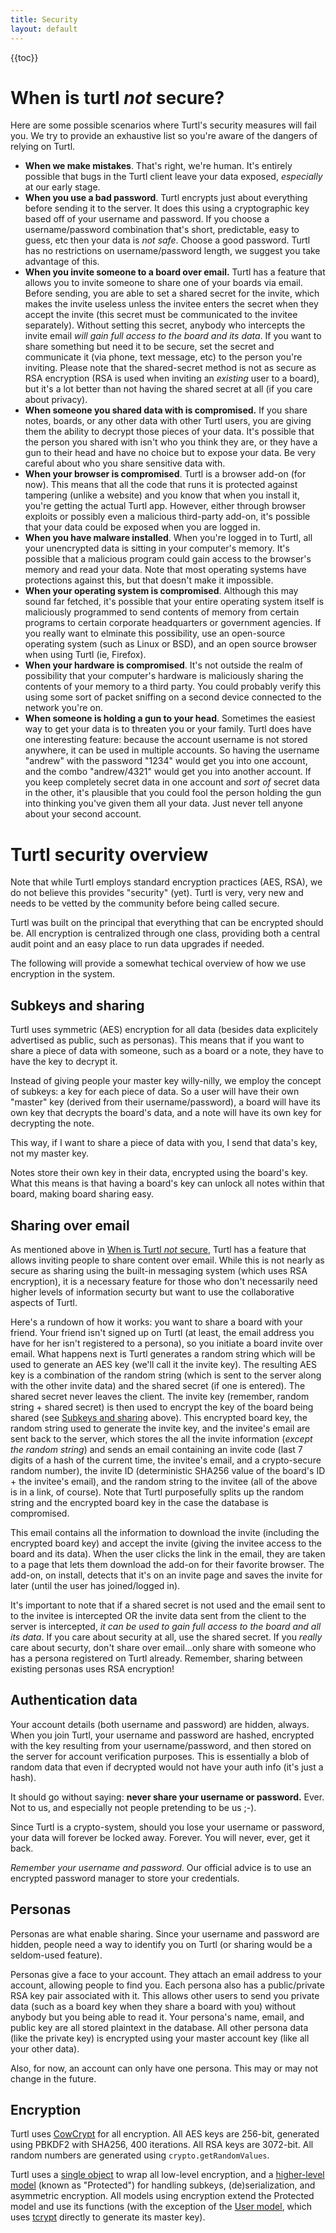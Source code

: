 ```yaml
---
title: Security
layout: default
---
```


{{toc}}

# When is turtl *not* secure?

Here are some possible scenarios where Turtl's security measures will fail you.
We try to provide an exhaustive list so you're aware of the dangers of relying
on Turtl.

- __When we make mistakes__. That's right, we're human. It's entirely possible
that bugs in the Turtl client leave your data exposed, *especially* at our
early stage.
- __When you use a bad password__. Turtl encrypts just about everything before
sending it to the server. It does this using a cryptographic key based off of
your username and password. If you choose a username/password combination that's
short, predictable, easy to guess, etc then your data is *not safe*. Choose a
good password. Turtl has no restrictions on username/password length, we suggest
you take advantage of this.
- __When you invite someone to a board over email.__ Turtl has a feature that
allows you to invite someone to share one of your boards via email. Before
sending, you are able to set a shared secret for the invite, which makes the
invite useless unless the invitee enters the secret when they accept the invite
(this secret must be communicated to the invitee separately). Without setting
this secret, anybody who intercepts the invite email *will gain full access to
the board and its data*. If you want to share something but need it to be 
secure, set the secret and communicate it (via phone, text message, etc) to the
person you're inviting. Please note that the shared-secret method is not as
secure as RSA encryption (RSA is used when inviting an *existing* user to a
board), but it's a lot better than not having the shared secret at all (if you
care about privacy).
- __When someone you shared data with is compromised.__ If you share
notes, boards, or any other data with other Turtl users, you are giving them the
ability to decrypt those pieces of your data. It's possible that the person you
shared with isn't who you think they are, or they have a gun to their head and
have no choice but to expose your data. Be very careful about who you share
sensitive data with.
- __When your browser is compromised__. Turtl is a browser add-on (for now).
This means that all the code that runs it is protected against tampering (unlike
a website) and you know that when you install it, you're getting the actual
Turtl app. However, either through browser exploits or possibly even a malicious
third-party add-on, it's possible that your data could be exposed when you are
logged in.
- __When you have malware installed__. When you're logged in to Turtl, all your
unencrypted data is sitting in your computer's memory. It's possible that a
malicious program could gain access to the browser's memory and read your data.
Note that most operating systems have protections against this, but that doesn't
make it impossible.
- __When your operating system is compromised__. Although this may sound far
fetched, it's possible that your entire operating system itself is maliciously
programmed to send contents of memory from certain programs to certain corporate
headquarters or government agencies. If you really want to elminate this
possibility, use an open-source operating system (such as Linux or BSD), and an
open source browser when using Turtl (ie, Firefox).
- __When your hardware is compromised__. It's not outside the realm of
possibility that your computer's hardware is maliciously sharing the contents of
your memory to a third party. You could probably verify this using some sort of
packet sniffing on a second device connected to the network you're on.
- __When someone is holding a gun to your head__. Sometimes the easiest way to
get your data is to threaten you or your family. Turtl does have one interesting
feature: because the account username is not stored anywhere, it can be used
in multiple accounts. So having the username "andrew" with the password "1234"
would get you into one account, and the combo "andrew/4321" would get you into
another account. If you keep completely secret data in one account and *sort of*
secret data in the other, it's plausible that you could fool the person holding
the gun into thinking you've given them all your data. Just never tell anyone
about your second account.

# Turtl security overview

Note that while Turtl employs standard encryption practices (AES, RSA), we do
not believe this provides "security" (yet). Turtl is very, very new and needs to
be vetted by the community before being called secure.

Turtl was built on the principal that everything that can be encrypted should
be. All encryption is centralized through one class, providing both a central
audit point and an easy place to run data upgrades if needed.

The following will provide a somewhat techical overview of how we use encryption
in the system.

## Subkeys and sharing

Turtl uses symmetric (AES) encryption for all data (besides data explicitely
advertised as public, such as personas). This means that if you want to share a
piece of data with someone, such as a board or a note, they have to have the key
to decrypt it.

Instead of giving people your master key willy-nilly, we employ the concept of
subkeys: a key for each piece of data. So a user will have their own "master"
key (derived from their username/password), a board will have its own key that
decrypts the board's data, and a note will have its own key for decrypting the
note. 

This way, if I want to share a piece of data with you, I send that data's key,
not my master key.

Notes store their own key in their data, encrypted using the board's key.
What this means is that having a board's key can unlock all notes within that
board, making board sharing easy.

## Sharing over email

As mentioned above in [When is Turtl *not* secure](#when-is-turtl-not-secure),
Turtl has a feature that allows inviting people to share content over email.
While this is not nearly as secure as sharing using the built-in messaging
system (which uses RSA encryption), it is a necessary feature for those who
don't necessarily need higher levels of information securty but want to use the
collaborative aspects of Turtl.

Here's a rundown of how it works: you want to share a board with your friend.
Your friend isn't signed up on Turtl (at least, the email address you have for
her isn't registered to a persona), so you initiate a board invite over email.
What happens next is Turtl generates a random string which will be used to
generate an AES key (we'll call it the invite key). The resulting AES key is a
combination of the random string (which is sent to the server along with the
other invite data) and the shared secret (if one is entered). The shared secret
never leaves the client. The invite key (remember, random string + shared secret)
is then used to encrypt the key of the board being shared (see [Subkeys and
sharing](#subkeys-and-sharing) above). This encrypted board key, the random
string used to generate the invite key, and the invitee's email are sent back to
the server, which stores the all the invite information (*except the random
string*) and sends an email containing an invite code (last 7 digits of a hash
of the current time, the invitee's email, and a crypto-secure random number),
the invite ID (deterministic SHA256 value of the board's ID + the invitee's
email), and the random string to the invitee (all of the above is in a link,
of course). Note that Turtl purposefully splits up the random string and the
encrypted board key in the case the database is compromised.

This email contains all the information to download the invite (including the
encrypted board key) and accept the invite (giving the invitee access to the
board and its data). When the user clicks the link in the email, they are taken
to a page that lets them download the add-on for their favorite browser. The
add-on, on install, detects that it's on an invite page and saves the invite
for later (until the user has joined/logged in).

It's important to note that if a shared secret is not used and the email sent to
to the invitee is intercepted OR the invite data sent from the client to the
server is intercepted, *it can be used to gain full access to the board and all
its data*. If you care about security at all, use the shared secret. If you
*really* care about securty, don't share over email...only share with someone
who has a persona registered on Turtl already. Remember, sharing between
existing personas uses RSA encryption!

## Authentication data

Your account details (both username and password) are hidden, always. When you
join Turtl, your username and password are hashed, encrypted with the key
resulting from your username/password, and then stored on the server for account
verification purposes. This is essentially a blob of random data that even if
decrypted would not have your auth info (it's just a hash).

It should go without saying: __never share your username or password.__ Ever.
Not to us, and especially not people pretending to be us ;-).

Since Turtl is a crypto-system, should you lose your username or password, your
data will forever be locked away. Forever. You will never, ever, get it back.

_Remember your username and password_. Our official advice is to use an
encrypted password manager to store your credentials.

## Personas

Personas are what enable sharing. Since your username and password are hidden,
people need a way to identify you on Turtl (or sharing would be a seldom-used
feature).

Personas give a face to your account. They attach an email address to your
account, allowing people to find you. Each persona also has a public/private RSA
key pair associated with it. This allows other users to send you private data
(such as a board key when they share a board with you) without anybody but you
being able to read it. Your persona's name, email, and public key are all stored
plaintext in the database. All other persona data (like the private key) is
encrypted using your master account key (like all your other data).

Also, for now, an account can only have one persona. This may or may not change
in the future.

## Encryption

Turtl uses [CowCrypt](https://github.com/rubbingalcoholic/cowcrypt) for all
encryption. All AES keys are 256-bit, generated using PBKDF2 with SHA256, 400 
iterations. All RSA keys are 3072-bit. All random numbers are generated using
`crypto.getRandomValues`.

Turtl uses a [single object](https://github.com/turtl/js/blob/master/library/tcrypt.js)
to wrap all low-level encryption, and a [higher-level model](https://github.com/turtl/js/blob/master/models/_protected.js)
(known as "Protected") for handling subkeys, (de)serialization, and asymmetric
encryption. All models using encryption extend the Protected model and use its
functions (with the exception of the [User model](https://github.com/turtl/js/blob/master/models/user.js),
which uses [tcrypt](https://github.com/turtl/js/blob/master/library/tcrypt.js)
directly to generate its master key).
